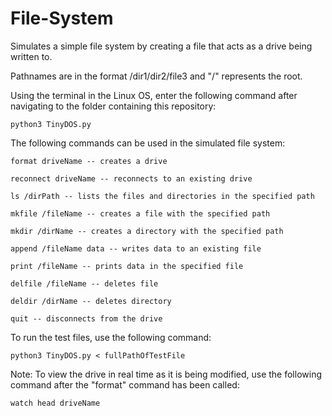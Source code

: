 # File-System

Simulates a simple file system by creating a file that acts as a drive being written to. 

Pathnames are in the format /dir1/dir2/file3 and "/" represents the root.

Using the terminal in the Linux OS, enter the following command after navigating to the folder containing this repository:

    python3 TinyDOS.py
          
The following commands can be used in the simulated file system:
    
    format driveName -- creates a drive
    
    reconnect driveName -- reconnects to an existing drive
    
    ls /dirPath -- lists the files and directories in the specified path
    
    mkfile /fileName -- creates a file with the specified path
    
    mkdir /dirName -- creates a directory with the specified path
    
    append /fileName data -- writes data to an existing file
    
    print /fileName -- prints data in the specified file
    
    delfile /fileName -- deletes file
    
    deldir /dirName -- deletes directory
    
    quit -- disconnects from the drive

To run the test files, use the following command:

    python3 TinyDOS.py < fullPathOfTestFile
          
Note: To view the drive in real time as it is being modified, use the following command after the "format" command has been
called:

    watch head driveName
